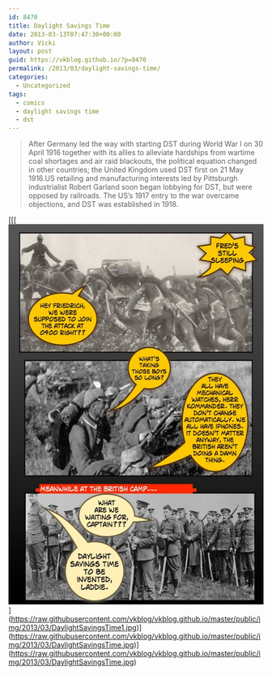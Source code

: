 ```yaml
---
id: 8470
title: Daylight Savings Time
date: 2013-03-13T07:47:30+00:00
author: Vicki
layout: post
guid: https://vkblog.github.io/?p=8470
permalink: /2013/03/daylight-savings-time/
categories:
  - Uncategorized
tags:
  - comics
  - daylight savings time
  - dst
---
```

> After Germany led the way with starting DST during World War I on 30 April 1916 together with its allies to alleviate hardships from wartime coal shortages and air raid blackouts, the political equation changed in other countries; the United Kingdom used DST first on 21 May 1916.US retailing and manufacturing interests led by Pittsburgh industrialist Robert Garland soon began lobbying for DST, but were opposed by railroads. The US&#8217;s 1917 entry to the war overcame objections, and DST was established in 1918.

[[[[<img class="aligncenter size-medium wp-image-8474" alt="DaylightSavingsTime" src="https://raw.githubusercontent.com/vkblog/vkblog.github.io/master/public/img/2013/03/DaylightSavingsTime2-580x750.jpg" width="580" height="750" />](https://raw.githubusercontent.com/vkblog/vkblog.github.io/master/public/img/2013/03/DaylightSavingsTime2.jpg)](https://raw.githubusercontent.com/vkblog/vkblog.github.io/master/public/img/2013/03/DaylightSavingsTime1.jpg)](https://raw.githubusercontent.com/vkblog/vkblog.github.io/master/public/img/2013/03/DaylightSavingsTime.jpg)](https://raw.githubusercontent.com/vkblog/vkblog.github.io/master/public/img/2013/03/DaylightSavingsTime.jpg)